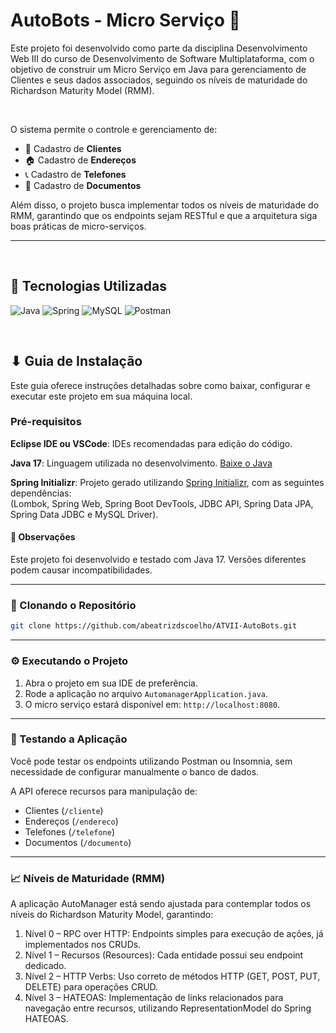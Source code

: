 # AutoBots - Micro Serviço 🚗

Este projeto foi desenvolvido como parte da disciplina Desenvolvimento Web III do curso de Desenvolvimento de Software Multiplataforma, com o objetivo de construir um Micro Serviço em Java para gerenciamento de Clientes e seus dados associados, seguindo os níveis de maturidade do Richardson Maturity Model (RMM).

<br>

O sistema permite o controle e gerenciamento de:

- 📇 Cadastro de **Clientes**
- 🏠 Cadastro de **Endereços**
- 📞 Cadastro de **Telefones**
- 🪪 Cadastro de **Documentos**

Além disso, o projeto busca implementar todos os níveis de maturidade do RMM, garantindo que os endpoints sejam RESTful e que a arquitetura siga boas práticas de micro-serviços.

---

<br>

## 🔧 Tecnologias Utilizadas
![Java](https://img.shields.io/badge/java-%23ED8B00.svg?style=for-the-badge&logo=openjdk&logoColor=white) ![Spring](https://img.shields.io/badge/spring-%236DB33F.svg?style=for-the-badge&logo=spring&logoColor=white) ![MySQL](https://img.shields.io/badge/mysql-%234479A1.svg?style=for-the-badge&logo=mysql&logoColor=white) ![Postman](https://img.shields.io/badge/postman-%23FF6C37.svg?style=for-the-badge&logo=postman&logoColor=white)  

<br>

## ⬇ Guia de Instalação

Este guia oferece instruções detalhadas sobre como baixar, configurar e executar este projeto em sua máquina local.

### Pré-requisitos

**Eclipse IDE ou VSCode**: IDEs recomendadas para edição do código.

**Java 17**: Linguagem utilizada no desenvolvimento. [Baixe o Java](https://www.oracle.com/br/java/technologies/downloads)

**Spring Initializr**: Projeto gerado utilizando [Spring Initializr](https://start.spring.io), com as seguintes dependências: <br>
(Lombok, Spring Web, Spring Boot DevTools, JDBC API, Spring Data JPA, Spring Data JDBC e MySQL Driver).

#### 📌 Observações
Este projeto foi desenvolvido e testado com Java 17. Versões diferentes podem causar incompatibilidades.

---

### 🔁 Clonando o Repositório

```bash
git clone https://github.com/abeatrizdscoelho/ATVII-AutoBots.git
  ```

---

### ⚙️ Executando o Projeto
1. Abra o projeto em sua IDE de preferência.
2. Rode a aplicação no arquivo ```AutomanagerApplication.java```.
3. O micro serviço estará disponível em: ```http://localhost:8080```.

---

### 🔗 Testando a Aplicação

Você pode testar os endpoints utilizando Postman ou Insomnia, sem necessidade de configurar manualmente o banco de dados.

A API oferece recursos para manipulação de:
- Clientes (```/cliente```)
- Endereços (```/endereco```)
- Telefones (```/telefone```)
- Documentos (```/documento```)

---

### 📈 Níveis de Maturidade (RMM)

A aplicação AutoManager está sendo ajustada para contemplar todos os níveis do Richardson Maturity Model, garantindo:

1. Nível 0 – RPC over HTTP: Endpoints simples para execução de ações, já implementados nos CRUDs.
2. Nível 1 – Recursos (Resources): Cada entidade possui seu endpoint dedicado.
3. Nível 2 – HTTP Verbs: Uso correto de métodos HTTP (GET, POST, PUT, DELETE) para operações CRUD.
4. Nível 3 – HATEOAS: Implementação de links relacionados para navegação entre recursos, utilizando RepresentationModel do Spring HATEOAS.
